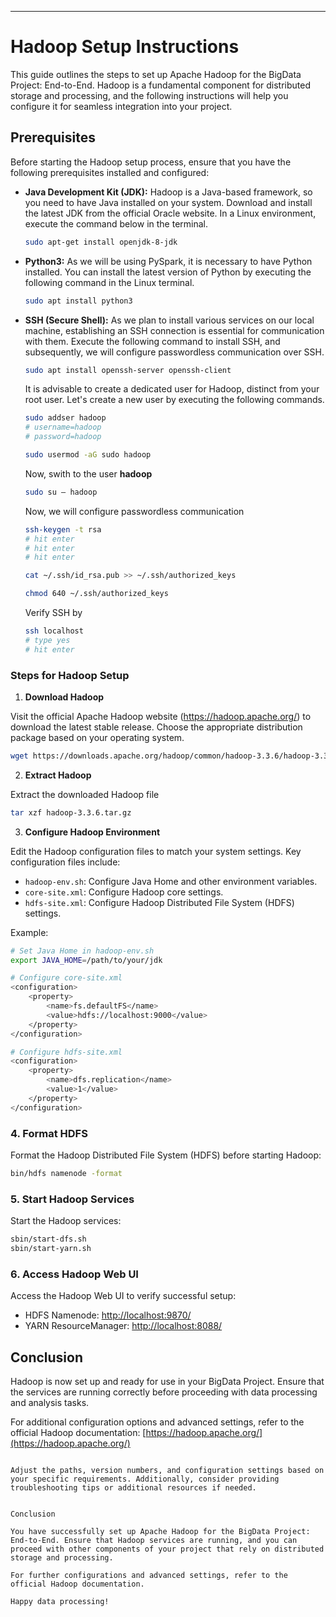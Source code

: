 ---

# Hadoop Setup Instructions

This guide outlines the steps to set up Apache Hadoop for the BigData Project: End-to-End. Hadoop is a fundamental component for distributed storage and processing, and the following instructions will help you configure it for seamless integration into your project.

## Prerequisites

Before starting the Hadoop setup process, ensure that you have the following prerequisites installed and configured:

- **Java Development Kit (JDK):** Hadoop is a Java-based framework, so you need to have Java installed on your system. Download and install the latest JDK from the official Oracle website. In a Linux environment, execute the command below in the terminal.
   ```bash
   sudo apt-get install openjdk-8-jdk
   ```
   
- **Python3:** As we will be using PySpark, it is necessary to have Python installed. You can install the latest version of Python by executing the following command in the Linux terminal.
   ```bash
   sudo apt install python3
   ```

- **SSH (Secure Shell):** As we plan to install various services on our local machine, establishing an SSH connection is essential for communication with them. Execute the following command to install SSH, and subsequently, we will configure passwordless communication over SSH.
    ```bash
   sudo apt install openssh-server openssh-client
   ```
   It is advisable to create a dedicated user for Hadoop, distinct from your root user. Let's create a new user by executing the following commands.
   ```bash
   sudo addser hadoop
   # username=hadoop
   # password=hadoop
   ```
   ```bash
   sudo usermod -aG sudo hadoop
   ```
   Now, swith to the user **hadoop**
   ```bash
   sudo su – hadoop
   ```
   Now, we will configure passwordless communication
   ```bash
   ssh-keygen -t rsa
   # hit enter 
   # hit enter 
   # hit enter
   ```
   ```bash
   cat ~/.ssh/id_rsa.pub >> ~/.ssh/authorized_keys
   ```
   ```bash
   chmod 640 ~/.ssh/authorized_keys
   ```
   Verify SSH by
   ```bash
   ssh localhost
   # type yes 
   # hit enter
   ```


### Steps for Hadoop Setup
1. **Download Hadoop**

Visit the official Apache Hadoop website (https://hadoop.apache.org/) to download the latest stable release. Choose the appropriate distribution package based on your operating system.
```bash
wget https://downloads.apache.org/hadoop/common/hadoop-3.3.6/hadoop-3.3.6.tar.gz
```


2. **Extract Hadoop**

Extract the downloaded Hadoop file
```bash
tar xzf hadoop-3.3.6.tar.gz
```

3. **Configure Hadoop Environment**

Edit the Hadoop configuration files to match your system settings. Key configuration files include:

- `hadoop-env.sh`: Configure Java Home and other environment variables.
- `core-site.xml`: Configure Hadoop core settings.
- `hdfs-site.xml`: Configure Hadoop Distributed File System (HDFS) settings.

Example:

```bash
# Set Java Home in hadoop-env.sh
export JAVA_HOME=/path/to/your/jdk

# Configure core-site.xml
<configuration>
    <property>
        <name>fs.defaultFS</name>
        <value>hdfs://localhost:9000</value>
    </property>
</configuration>

# Configure hdfs-site.xml
<configuration>
    <property>
        <name>dfs.replication</name>
        <value>1</value>
    </property>
</configuration>
```

### 4. Format HDFS

Format the Hadoop Distributed File System (HDFS) before starting Hadoop:

```bash
bin/hdfs namenode -format
```

### 5. Start Hadoop Services

Start the Hadoop services:

```bash
sbin/start-dfs.sh
sbin/start-yarn.sh
```

### 6. Access Hadoop Web UI

Access the Hadoop Web UI to verify successful setup:

- HDFS Namenode: [http://localhost:9870/](http://localhost:9870/)
- YARN ResourceManager: [http://localhost:8088/](http://localhost:8088/)

## Conclusion

Hadoop is now set up and ready for use in your BigData Project. Ensure that the services are running correctly before proceeding with data processing and analysis tasks.

For additional configuration options and advanced settings, refer to the official Hadoop documentation: [https://hadoop.apache.org/](https://hadoop.apache.org/)

```

Adjust the paths, version numbers, and configuration settings based on your specific requirements. Additionally, consider providing troubleshooting tips or additional resources if needed.


Conclusion

You have successfully set up Apache Hadoop for the BigData Project: End-to-End. Ensure that Hadoop services are running, and you can proceed with other components of your project that rely on distributed storage and processing.

For further configurations and advanced settings, refer to the official Hadoop documentation.

Happy data processing!
